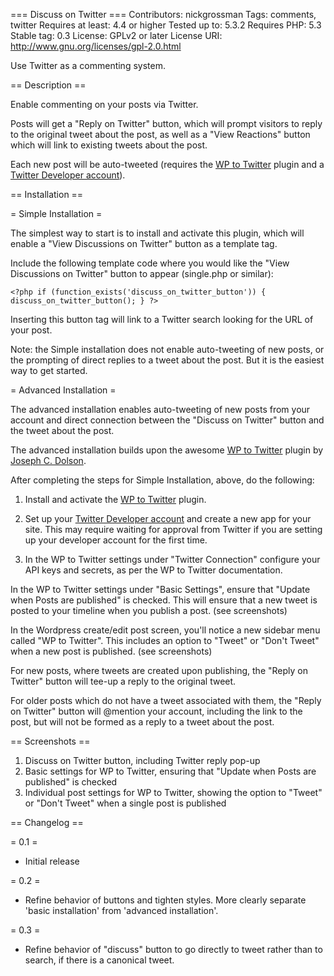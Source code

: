 === Discuss on Twitter ===
Contributors: nickgrossman
Tags: comments, twitter
Requires at least: 4.4 or higher
Tested up to: 5.3.2
Requires PHP: 5.3
Stable tag: 0.3
License: GPLv2 or later
License URI: http://www.gnu.org/licenses/gpl-2.0.html

Use Twitter as a commenting system.

== Description ==

Enable commenting on your posts via Twitter.  

Posts will get a "Reply on Twitter" button, which will prompt visitors to reply to the original tweet about the post, as well as a "View Reactions" button which will link to existing tweets about the post.

Each new post will be auto-tweeted (requires the [WP to Twitter](https://wordpress.org/plugins/wp-to-twitter/) plugin and a [Twitter Developer account](https://developer.twitter.com/)).
 
== Installation ==

= Simple Installation =

The simplest way to start is to install and activate this plugin, which will enable a "View Discussions on Twitter" button as a template tag.

Include the following template code where you would like the "View Discussions on Twitter" button to appear (single.php or similar):

`<?php if (function_exists('discuss_on_twitter_button')) { discuss_on_twitter_button(); } ?>`

Inserting this button tag will link to a Twitter search looking for the URL of your post.

Note: the Simple installation does not enable auto-tweeting of new posts, or the prompting of direct replies to a tweet about the post.  But it is the easiest way to get started.

= Advanced Installation =

The advanced installation enables auto-tweeting of new posts from your account and direct connection between the "Discuss on Twitter" button and the tweet about the post.

The advanced installation builds upon the awesome [WP to Twitter](https://wordpress.org/plugins/wp-to-twitter/) plugin by [Joseph C. Dolson](http://www.joedolson.com/).

After completing the steps for Simple Installation, above, do the following:
 
1. Install and activate the [WP to Twitter](https://wordpress.org/plugins/wp-to-twitter/) plugin.

2. Set up your [Twitter Developer account](https://developer.twitter.com/) and create a new app for your site.  This may require waiting for approval from Twitter if you are setting up your developer account for the first time.

3. In the WP to Twitter settings under "Twitter Connection" configure your API keys and secrets, as per the WP to Twitter documentation.

In the WP to Twitter settings under "Basic Settings", ensure that "Update when Posts are published" is checked.  This will ensure that a new tweet is posted to your timeline when you publish a post. (see screenshots)

In the Wordpress create/edit post screen, you'll notice a new sidebar menu called "WP to Twitter".  This includes an option to "Tweet" or "Don't Tweet" when a new post is published. (see screenshots)

For new posts, where tweets are created upon publishing, the "Reply on Twitter" button will tee-up a reply to the original tweet.

For older posts which do not have a tweet associated with them, the "Reply on Twitter" button will @mention your account, including the link to the post, but will not be formed as a reply to a tweet about the post.

== Screenshots ==
 
1. Discuss on Twitter button, including Twitter reply pop-up
2. Basic settings for WP to Twitter, ensuring that "Update when Posts are published" is checked
3. Individual post settings for WP to Twitter, showing the option to "Tweet" or "Don't Tweet" when a single post is published
 
== Changelog ==
 
= 0.1 =
* Initial release

= 0.2 =
* Refine behavior of buttons and tighten styles. More clearly separate 'basic installation' from 'advanced installation'.

= 0.3 = 
* Refine behavior of "discuss" button to go directly to tweet rather than to search, if there is a canonical tweet.